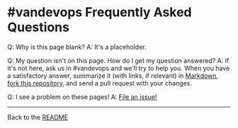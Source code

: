 \#vandevops Frequently Asked Questions
===================================

Q: Why is this page blank?
A: It's a placeholder.

Q: My question isn't on this page. How do I get my question answered?
A: If it's not here, ask us in #vandevops and we'll try to help you. When you have a satisfactory answer, summarize it (with links, if relevant) in [Markdown](https://help.github.com/articles/markdown-basics), [fork this repository](https://github.com/cdemwell/vanops/fork), and send a pull request with your changes.

Q: I see a problem on these pages!
A: [File an issue!](https://github.com/cdemwell/vanops/issues)


---
Back to the [README](README.md)

